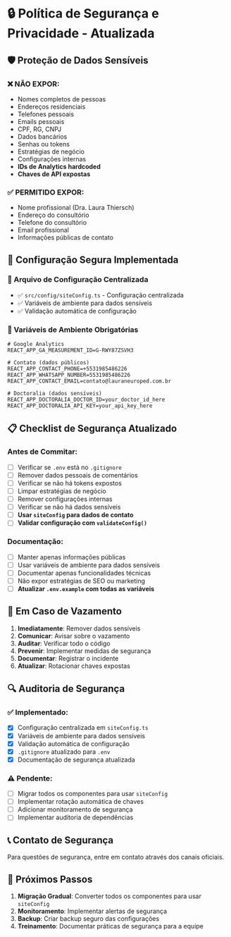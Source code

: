 # 🔒 Política de Segurança e Privacidade - Atualizada

## 🛡️ Proteção de Dados Sensíveis

### ❌ NÃO EXPOR:
- Nomes completos de pessoas
- Endereços residenciais
- Telefones pessoais
- Emails pessoais
- CPF, RG, CNPJ
- Dados bancários
- Senhas ou tokens
- Estratégias de negócio
- Configurações internas
- **IDs de Analytics hardcoded**
- **Chaves de API expostas**

### ✅ PERMITIDO EXPOR:
- Nome profissional (Dra. Laura Thiersch)
- Endereço do consultório
- Telefone do consultório
- Email profissional
- Informações públicas de contato

## 🔧 Configuração Segura Implementada

### 📁 Arquivo de Configuração Centralizada
- ✅ `src/config/siteConfig.ts` - Configuração centralizada
- ✅ Variáveis de ambiente para dados sensíveis
- ✅ Validação automática de configuração

### 🔐 Variáveis de Ambiente Obrigatórias
```env
# Google Analytics
REACT_APP_GA_MEASUREMENT_ID=G-RWY87ZSVH3

# Contato (dados públicos)
REACT_APP_CONTACT_PHONE=+5531985486226
REACT_APP_WHATSAPP_NUMBER=5531985486226
REACT_APP_CONTACT_EMAIL=contato@lauraneuroped.com.br

# Doctoralia (dados sensíveis)
REACT_APP_DOCTORALIA_DOCTOR_ID=your_doctor_id_here
REACT_APP_DOCTORALIA_API_KEY=your_api_key_here
```

## 📋 Checklist de Segurança Atualizado

### Antes de Commitar:
- [ ] Verificar se `.env` está no `.gitignore`
- [ ] Remover dados pessoais de comentários
- [ ] Verificar se não há tokens expostos
- [ ] Limpar estratégias de negócio
- [ ] Remover configurações internas
- [ ] Verificar se não há dados sensíveis
- [ ] **Usar `siteConfig` para dados de contato**
- [ ] **Validar configuração com `validateConfig()`**

### Documentação:
- [ ] Manter apenas informações públicas
- [ ] Usar variáveis de ambiente para dados sensíveis
- [ ] Documentar apenas funcionalidades técnicas
- [ ] Não expor estratégias de SEO ou marketing
- [ ] **Atualizar `.env.example` com todas as variáveis**

## 🚨 Em Caso de Vazamento

1. **Imediatamente**: Remover dados sensíveis
2. **Comunicar**: Avisar sobre o vazamento
3. **Auditar**: Verificar todo o código
4. **Prevenir**: Implementar medidas de segurança
5. **Documentar**: Registrar o incidente
6. **Atualizar**: Rotacionar chaves expostas

## 🔍 Auditoria de Segurança

### ✅ Implementado:
- [x] Configuração centralizada em `siteConfig.ts`
- [x] Variáveis de ambiente para dados sensíveis
- [x] Validação automática de configuração
- [x] `.gitignore` atualizado para `.env`
- [x] Documentação de segurança atualizada

### ⚠️ Pendente:
- [ ] Migrar todos os componentes para usar `siteConfig`
- [ ] Implementar rotação automática de chaves
- [ ] Adicionar monitoramento de segurança
- [ ] Implementar auditoria de dependências

## 📞 Contato de Segurança

Para questões de segurança, entre em contato através dos canais oficiais.

## 🔄 Próximos Passos

1. **Migração Gradual**: Converter todos os componentes para usar `siteConfig`
2. **Monitoramento**: Implementar alertas de segurança
3. **Backup**: Criar backup seguro das configurações
4. **Treinamento**: Documentar práticas de segurança para a equipe 